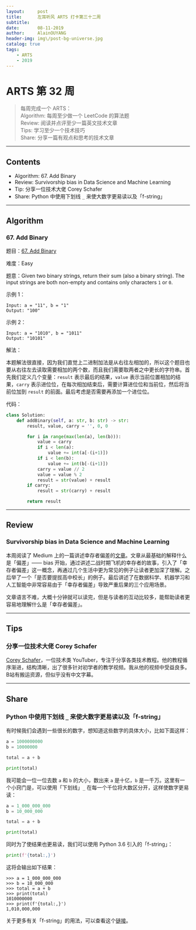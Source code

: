 ```yaml
---
layout:     post
title:      左耳听风 ARTS 打卡第三十二周
subtitle:   
date:       08-11-2019
author:     AlainOUYANG
header-img: img\/post-bg-universe.jpg
catalog: true
tags:
    - ARTS
    - 2019
---
```


# ARTS 第 32 周

> 每周完成一个 ARTS：  
> Algorithm: 每周至少做一个 LeetCode 的算法题  
> Review: 阅读并点评至少一篇英文技术文章  
> Tips: 学习至少一个技术技巧  
> Share: 分享一篇有观点和思考的技术文章  

---

## Contents

- Algorithm: 67. Add Binary
- Review: Survivorship bias in Data Science and Machine Learning
- Tip: 分享一位技术大佬 Corey Schafer
- Share: Python 中使用下划线 `_` 来使大数字更易读以及「f-string」

---

## Algorithm

### 67. Add Binary

题目：[67. Add Binary](https://leetcode.com/problems/add-binary/description/)

难度：Easy

题意：Given two binary strings, return their sum (also a binary string). The input strings are both non-empty and contains only characters `1` or `0`.

示例 1：

```script
Input: a = "11", b = "1"
Output: "100"
```

示例 2：

```script
Input: a = "1010", b = "1011"
Output: "10101"
```

解法：

本题解法很直接，因为我们直觉上二进制加法是从右往左相加的，所以这个题目也要从右往左去读取需要相加的两个数，而且我们需要取两者之中更长的字符串。首先我们定义几个变量：`result` 表示最后的结果，`value` 表示当前位置相加的结果，`carry` 表示进位位，在每次相加结束后，需要计算进位位和当前位，然后将当前位加到 `result` 的前面。最后考虑是否需要再添加一个进位位。

代码：

```python
class Solution:
    def addBinary(self, a: str, b: str) -> str:
        result, value, carry = '', 0, 0

        for i in range(max(len(a), len(b))):
            value = carry
            if i < len(a):
                value += int(a[-(i+1)])
            if i < len(b):
                value += int(b[-(i+1)])
            carry = value // 2
            value = value % 2
            result = str(value) + result
        if carry:
            result = str(carry) + result

        return result
```

---

## Review

### Survivorship bias in Data Science and Machine Learning

本周阅读了 Medium 上的一篇讲述幸存者偏差的[文章](https://towardsdatascience.com/survivorship-bias-in-data-science-and-machine-learning-4581419b3bca)。文章从最基础的解释什么是「偏差」—— bias 开始，通过讲述二战时期飞机的幸存者的故事，引入了「幸存者偏差」这一概念，再通过几个生活中更为常见的例子让读者更加深了理解。之后举了一个「是否要提拔高中校长」的例子。最后讲述了在数据科学、机器学习和人工智能中非常容易由于「幸存者偏差」导致严重后果的三个应用场景。

文章语言不难，大概十分钟就可以读完，但是与读者的互动比较多，能帮助读者更容易地理解什么是「幸存者偏差」。

---

## Tips

### 分享一位技术大佬 Corey Schafer

[Corey Schafer](https://www.youtube.com/user/schafer5)，一位技术类 YouTuber，专注于分享各类技术教程。他的教程循序渐进，结构清晰，出了很多针对初学者的教学视频。我从他的视频中受益良多。B站有搬运资源，但似乎没有中文字幕。

---

## Share

### Python 中使用下划线 `_` 来使大数字更易读以及「f-string」

有时候我们会遇到一些很长的数字，想知道这些数字的具体大小，比如下面这样：

```python
a = 1000000000
b = 10000000

total = a + b

print(total)
```

我可能会一位一位去数 `a` 和 `b` 的大小，数出来 `a` 是十亿，`b` 是一千万。这里有一个小窍门是，可以使用「下划线」`_` 在每一个千位将大数区分开，这样使数字更易读：

```python
a = 1_000_000_000
b = 10_000_000

total = a + b

print(total)
```

同时为了使结果也更易读，我们可以使用 Python 3.6 引入的「f-string」：

```python
print(f'{total:,}')
```

这将会输出如下结果：

```script
>>> a = 1_000_000_000
>>> b = 10_000_000
>>> total = a + b
>>> print(total)
1010000000
>>> print(f'{total:,}')
1,010,000,000
```

关于更多有关「f-string」的用法，可以查看这个[链接](https://realpython.com/python-f-strings/)。
